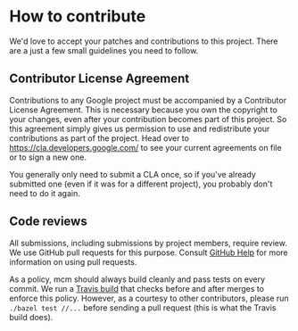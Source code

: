 # How to contribute

We'd love to accept your patches and contributions to this project. There are a
just a few small guidelines you need to follow.

## Contributor License Agreement

Contributions to any Google project must be accompanied by a Contributor License
Agreement. This is necessary because you own the copyright to your changes, even
after your contribution becomes part of this project. So this agreement simply
gives us permission to use and redistribute your contributions as part of the
project. Head over to <https://cla.developers.google.com/> to see your current
agreements on file or to sign a new one.

You generally only need to submit a CLA once, so if you've already submitted one
(even if it was for a different project), you probably don't need to do it
again.

## Code reviews

All submissions, including submissions by project members, require review. We
use GitHub pull requests for this purpose. Consult [GitHub Help] for more
information on using pull requests.

As a policy, mcm should always build cleanly and pass tests on every commit.  We
run a [Travis build] that checks before and after merges to enforce this policy.
However, as a courtesy to other contributors, please run `./bazel test //...`
before sending a pull request (this is what the Travis build does).

[GitHub Help]: https://help.github.com/articles/about-pull-requests/
[Travis build]: https://travis-ci.org/zombiezen/mcm
